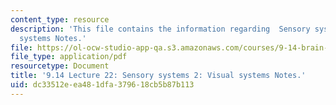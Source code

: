 ```yaml
---
content_type: resource
description: 'This file contains the information regarding  Sensory systems 2: Visual
  systems Notes.'
file: https://ol-ocw-studio-app-qa.s3.amazonaws.com/courses/9-14-brain-structure-and-its-origins-spring-2014/dc33512eea481dfa379618cb5b87b113_MIT9_14S14_Lecture22.pdf
file_type: application/pdf
resourcetype: Document
title: '9.14 Lecture 22: Sensory systems 2: Visual systems Notes.'
uid: dc33512e-ea48-1dfa-3796-18cb5b87b113
---
```

